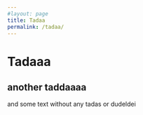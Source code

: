```yaml
---
#layout: page
title: Tadaa
permalink: /tadaa/
---
```


# Tadaaa

## another taddaaaa

and some text without any tadas or dudeldei

